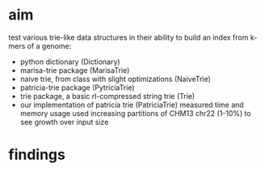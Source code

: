 # aim
test various trie-like data structures in their ability to build an index from k-mers of a genome:
- python dictionary (Dictionary)
- marisa-trie package (MarisaTrie)
- naive trie, from class with slight optimizations (NaiveTrie)
- patricia-trie package (PytriciaTrie)
- trie package, a basic rl-compressed string trie (Trie)
- our implementation of patricia trie (PatriciaTrie)
measured time and memory usage
used increasing partitions of CHM13 chr22 (1-10%) to see growth over input size

# findings
